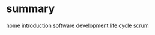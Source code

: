 # summary

[home](lectures/HOME.md)
[introduction](lectures/00_intro.md)
[software development life cycle](lectures/01_sdlc.md)
[scrum](lectures/02_scrum.md)
